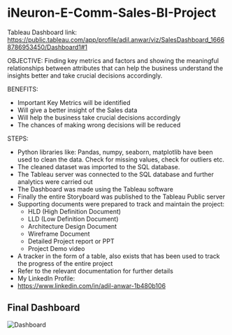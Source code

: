 # iNeuron-E-Comm-Sales-BI-Project
Tableau Dashboard link:
https://public.tableau.com/app/profile/adil.anwar/viz/SalesDashboard_16668786953450/Dashboard1#1

OBJECTIVE:
Finding key metrics and factors and showing the meaningful relationships between attributes that can help
the business understand the insights better and take crucial decisions accordingly.

BENEFITS:
- Important Key Metrics will be identified
- Will give a better insight of the Sales data
- Will help the business take crucial decisions accordingly
- The chances of making wrong decisions will be reduced

STEPS:
- Python libraries like: Pandas, numpy, seaborn, matplotlib have been used to clean the data. Check for missing values, check for outliers etc.
- The cleaned dataset was imported to the SQL database.
- The Tableau server was connected to the SQL database and further analytics were carried out
- The Dashboard was made using the Tableau software
- Finally the entire Storyboard was published to the Tableau Public server
- Supporting documents were prepared to track and maintain the project:
     - HLD (High Definition Document)
     - LLD (Low Definition Document)
     - Architecture Design Document
     - Wireframe Document
     - Detailed Project report or PPT
     - Project Demo video
 - A tracker in the form of a table, also exists that has been used to track the progress of the entire project
 - Refer to the relevant documentation for further details 
- My LinkedIn Profile:
- https://www.linkedin.com/in/adil-anwar-1b480b106

## Final Dashboard
![Dashboard](https://user-images.githubusercontent.com/93968656/199565213-c51f4fd7-47a3-4754-b472-6c640d73673b.jpeg)
